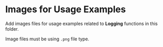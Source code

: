 # Images for Usage Examples

Add images files for usage examples related to **Logging** functions in this folder.

Image files must be using `.png` file type.
